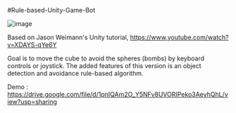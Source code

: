 ﻿#Rule-based-Unity-Game-Bot



![image](https://user-images.githubusercontent.com/66476775/149450824-b601fb8a-417c-4532-ac7c-836481dc075a.png)

Based on Jason Weimann's Unity tutorial, https://www.youtube.com/watch?v=XDAYS-qYe6Y

Goal is to move the cube to avoid the spheres (bombs) by keyboard controls or joystick. 
The added features of this version is an object detection and avoidance rule-based algorithm.

Demo : https://drive.google.com/file/d/1pnIQAm2O_Y5NFv8UVORIPeko3AeyhQhL/view?usp=sharing

